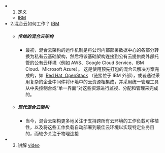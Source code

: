 - 1. 定义
	- [IBM](https://www.ibm.com/cn-zh/cloud/learn/hybrid-cloud)
- 2.混合云如何工作？ [IBM](https://www.ibm.com/cn-zh/cloud/learn/hybrid-cloud)
	- ##### 传统的混合云架构
		- 最初，混合云架构的运作机制是将公司内部部署数据中心的各部分转换为私有云基础架构，然后将该基础架构连接到公有云提供商外部托管的公有云环境（例如 
		  AWS、Google Cloud Service、IBM  Cloud、Microsoft Azure）。 
		  这是使用预先打包的混合云解决方案完成的，如  [Red Hat  OpenStack](https://www.redhat.com/en/technologies/linux-platforms/openstack-platform) （链接位于 IBM 外部），或者通过采用复杂的企业中间件将环境中的云资源相集成，并采用统一管理工具从中央控制台或“单一界面”对这些资源进行监视、分配和管理来完成的。
	- ##### 现代混合云架构
		- 当今，混合云架构更多地关注于支持跨所有云环境的工作负载可移植性，以及将这些工作负载自动部署到最佳云环境以实现特定业务目的，而较少关注于物理连接
- 3. 讲解  [video](http://www.zhiding.cn/special/OpenSource_2018_08)